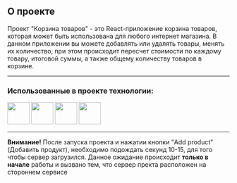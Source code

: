 ## О проекте 
Проект "Корзина товаров" - это React-приложение корзина товаров, которая может быть использована для любого интернет магазина.
В данном приложении вы можете добавлять или удалять товары, менять их количество, при этом происходит пересчет стоимости по каждому товару, итоговой суммы,
а также общему количеству товаров в корзине.

---
### Использованные в проекте технологии:
 <img height="50" src="https://user-images.githubusercontent.com/25181517/192158954-f88b5814-d510-4564-b285-dff7d6400dad.png">  <img height="50" src="https://user-images.githubusercontent.com/25181517/183898674-75a4a1b1-f960-4ea9-abcb-637170a00a75.png"> <img height="50" src="https://user-images.githubusercontent.com/25181517/117447155-6a868a00-af3d-11eb-9cfe-245df15c9f3f.png"> <img height="50" src="https://user-images.githubusercontent.com/25181517/183897015-94a058a6-b86e-4e42-a37f-bf92061753e5.png"> 
 
---
__Внимание!__ После запуска проекта и нажатии кнопки "Add product" (Добавить продукт), 
необходимо подождать секунд 10-15, для того чтобы сервер загрузился. Данное ожидание происходит __только в начале__ работы и 
вызвано тем, что сервер пректа расположен на стороннем сервисе

